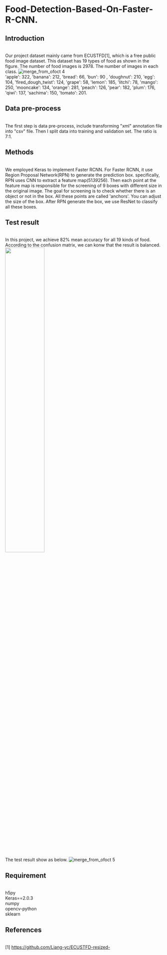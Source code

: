 # Food-Detection-Based-On-Faster-R-CNN.
## Introduction
<br/> Our project dataset mainly came from ECUSTFD[1], which is a free public food image dataset. This dataset has 19 types of food as shown in the figure. The number of food images is 2978. The number of images in each class.
![merge_from_ofoct 4](https://user-images.githubusercontent.com/36937088/49711360-c412ef00-fbf3-11e8-88df-43a8e1be7945.jpg)
<br/> 'apple': 322, 'banana': 212, 'bread': 66, 'bun': 90 , 'doughnut': 210, 'egg': 104, 'fired_dough_twist': 124, 'grape': 58, 'lemon': 185, 'litchi': 78, 'mango': 250, 'mooncake': 134, 'orange': 281, 'peach': 126, 'pear': 182, 'plum': 176, 'qiwi': 137, 'sachima': 150, 'tomato': 201.
## Data pre-process
<br/> The first step is data pre-process, include transforming "xml" annotation file into "csv" file. Then I split data into training and validation set. The ratio is 7:1.
## Methods
<br/> We employed Keras to implement Faster RCNN. For Faster RCNN, it use Region Proposal Network(RPN) to generate the prediction box. specifically, RPN uses CNN to extract a feature map(51*39*256). Then each point at the feature map is responsible for the screening of 9 boxes with different size in the original image. The goal for screening is to check whether there is an object or not in the box. All these points are called 'anchors'. You can adjust the size of the box. After RPN generate the box, we use ResNet to classify all these boxes.
## Test result
<br/> In this project, we achieve 82% mean accuracy for all 19 kinds of food. According to the confusion matrix, we can konw that the result is balanced.
<br/> 
<img src="https://user-images.githubusercontent.com/36937088/49712623-38509100-fbfa-11e8-85cd-ba4344897fc4.jpg" width="50%" height="50%">
<br/> The test result show as below.
![merge_from_ofoct 5](https://user-images.githubusercontent.com/36937088/49711856-98ddcf00-fbf6-11e8-874b-f811af850141.jpg)
## Requirement
<br/> h5py
<br/> Keras==2.0.3
<br/> numpy
<br/> opencv-python
<br/> sklearn
## References
<br/> [1] https://github.com/Liang-yc/ECUSTFD-resized-
